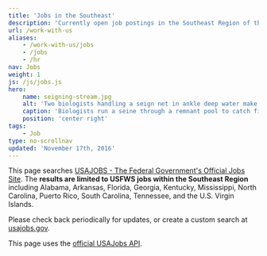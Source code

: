 ```yaml
---
title: 'Jobs in the Southeast'
description: 'Currently open job postings in the Southeast Region of the U.S. Fish and Wildlife Service from USAjobs.'
url: /work-with-us
aliases:
    - /work-with-us/jobs
    - /jobs
    - /hr
nav: Jobs
weight: 1
js: /js/jobs.js
hero:
    name: seigning-stream.jpg
    alt: 'Two biologists handling a seign net in ankle deep water make a splash as they try to catch fish.'
    caption: 'Biologists run a seine through a remnant pool to catch fish and move them to the new channel. <a href="https://flic.kr/p/HZgAJQ">Photo</a> by Gary Peeples, USFWS.'
    position: 'center right'
tags:
    - Job
type: no-scrollnav
updated: 'November 17th, 2016'
---
```


This page searches [USAJOBS - The Federal Government's Official Jobs Site](https://www.usajobs.gov/). The **results are limited to USFWS jobs within the Southeast Region** including Alabama, Arkansas, Florida, Georgia, Kentucky, Mississippi, North Carolina, Puerto Rico, South Carolina, Tennessee, and the U.S. Virgin Islands.

Please check back periodically for updates, or create a custom search at [usajobs.gov](http://usajobs.gov).

<ul class="card-list"></ul>

This page uses the [official USAJobs API](https://developer.usajobs.gov/).

